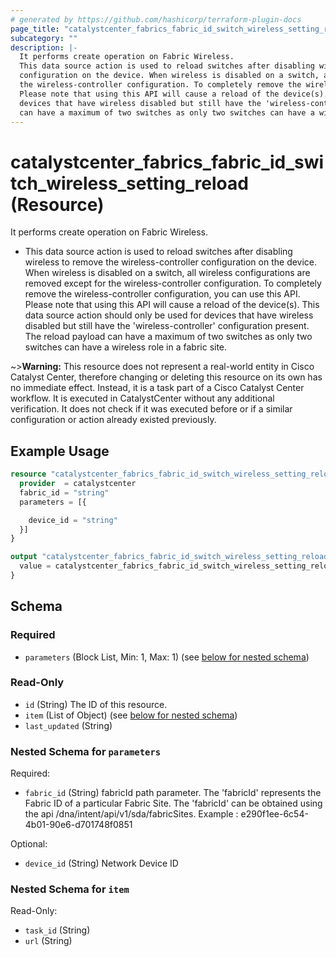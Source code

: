 ```yaml
---
# generated by https://github.com/hashicorp/terraform-plugin-docs
page_title: "catalystcenter_fabrics_fabric_id_switch_wireless_setting_reload Resource - terraform-provider-catalystcenter"
subcategory: ""
description: |-
  It performs create operation on Fabric Wireless.
  This data source action is used to reload switches after disabling wireless to remove the wireless-controller
  configuration on the device. When wireless is disabled on a switch, all wireless configurations are removed except for
  the wireless-controller configuration. To completely remove the wireless-controller configuration, you can use this API.
  Please note that using this API will cause a reload of the device(s). This data source action should only be used for
  devices that have wireless disabled but still have the 'wireless-controller' configuration present. The reload payload
  can have a maximum of two switches as only two switches can have a wireless role in a fabric site.
---
```


# catalystcenter_fabrics_fabric_id_switch_wireless_setting_reload (Resource)

It performs create operation on Fabric Wireless.

- This data source action is used to reload switches after disabling wireless to remove the wireless-controller
configuration on the device. When wireless is disabled on a switch, all wireless configurations are removed except for
the wireless-controller configuration. To completely remove the wireless-controller configuration, you can use this API.
Please note that using this API will cause a reload of the device(s). This data source action should only be used for
devices that have wireless disabled but still have the 'wireless-controller' configuration present. The reload payload
can have a maximum of two switches as only two switches can have a wireless role in a fabric site.


~>**Warning:**
This resource does not represent a real-world entity in Cisco Catalyst Center, therefore changing or deleting this resource on its own has no immediate effect.
Instead, it is a task part of a Cisco Catalyst Center workflow. It is executed in CatalystCenter without any additional verification. It does not check if it was executed before or if a similar configuration or action already existed previously.

## Example Usage

```terraform
resource "catalystcenter_fabrics_fabric_id_switch_wireless_setting_reload" "example" {
  provider  = catalystcenter
  fabric_id = "string"
  parameters = [{

    device_id = "string"
  }]
}

output "catalystcenter_fabrics_fabric_id_switch_wireless_setting_reload_example" {
  value = catalystcenter_fabrics_fabric_id_switch_wireless_setting_reload.example
}
```

<!-- schema generated by tfplugindocs -->
## Schema

### Required

- `parameters` (Block List, Min: 1, Max: 1) (see [below for nested schema](#nestedblock--parameters))

### Read-Only

- `id` (String) The ID of this resource.
- `item` (List of Object) (see [below for nested schema](#nestedatt--item))
- `last_updated` (String)

<a id="nestedblock--parameters"></a>
### Nested Schema for `parameters`

Required:

- `fabric_id` (String) fabricId path parameter. The 'fabricId' represents the Fabric ID of a particular Fabric Site. The 'fabricId' can be obtained using the api /dna/intent/api/v1/sda/fabricSites.  Example : e290f1ee-6c54-4b01-90e6-d701748f0851

Optional:

- `device_id` (String) Network Device ID


<a id="nestedatt--item"></a>
### Nested Schema for `item`

Read-Only:

- `task_id` (String)
- `url` (String)
